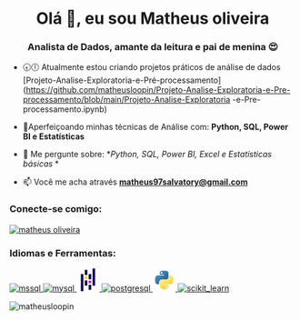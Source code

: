 <h1 align="center">Olá 👋, eu sou Matheus oliveira</h1>
<h3 align="center">Analista de Dados, amante da leitura e pai de menina 😍</h3>

- 🕣🕕 Atualmente estou criando projetos práticos de análise de dados [Projeto-Analise-Exploratoria-e-Pré-processamento](https://github.com/matheusloopin/Projeto-Analise-Exploratoria-e-Pre-processamento/blob/main/Projeto-Analise-Exploratoria -e-Pre-processamento.ipynb)

- 🌱Aperfeiçoando minhas técnicas de Análise com: **Python, SQL, Power BI e Estatísticas**

- 💬 Me pergunte sobre: ​​**Python, SQL, Power BI, Excel e Estatísticas básicas* *

- 📫 Você me acha através **matheus97salvatory@gmail.com**

<h3 align="left">Conecte-se comigo:</h3>
<p align="left">
<a href="https://linkedin.com/in/matheus oliveira " target="blank"><img align="center" src="https://raw.githubusercontent.com/rahuldkjain/github-profile-readme-generator/master/src/images/icons/Social/linked-in -alt.svg" alt="matheus oliveira" height="30" width="40" /></a>
</p>

<h3 align="left">Idiomas e Ferramentas:</h3>
<p align ="esquerda"> <a href="https://www.microsoft.com/en-us/sql-server" target="_blank" rel="noreferrer"> <img src="https://www.svgrepo.com/show/303229/microsoft-sql-server-logo.svg" alt="mssql" width="40" height="40"/> </a> <a href="https://www.mysql.com/" target="_blank" rel="noreferrer"> <img src="https://raw.githubusercontent.com/devicons/devicon/master/icons/mysql/ mysql-original-wordmark.svg" alt="mysql" largura="40" altura="40"/> </a> <a href="https://pandas.pydata.org/" target="_blank" rel="noreferrer"> <img src="https://raw.githubusercontent.com/devicons/devicon/2ae2a900d2f041da66e950e4d48052658d850630/icons/pandas/pandas-original.svg" alt="pandas" width="40" height="40"/> </a> <a href="https://www.postgresql.org" target="_blank" rel="noreferrer"> <img src="https://raw.githubusercontent.com/devicons/devicon/master/icons/postgresql /postgresql-original-wordmark.svg" alt="postgresql" largura="40" altura="40"/> </a> <a href="https://www.python.org" target="_blank" rel="noreferrer"> <img src="https://raw.githubusercontent.com/devicons/devicon/master/icons/python/python-original.svg" alt="python" width="40" height="40"/> </a> <a href="https://scikit-learn.org/" target="_blank" rel="noreferrer"> <img src="https://upload.wikimedia.org/wikipedia/commons/0/05/Scikit_learn_logo_small.svg" alt="scikit_learn" width="40" height="40"/> </a> </p>

<p><img align="center" src="https://github-readme-stats.vercel.app/api/top-langs?username=matheusloopin&show_icons=true&locale=en&layout=compact" alt="matheusloopin" /></p>
